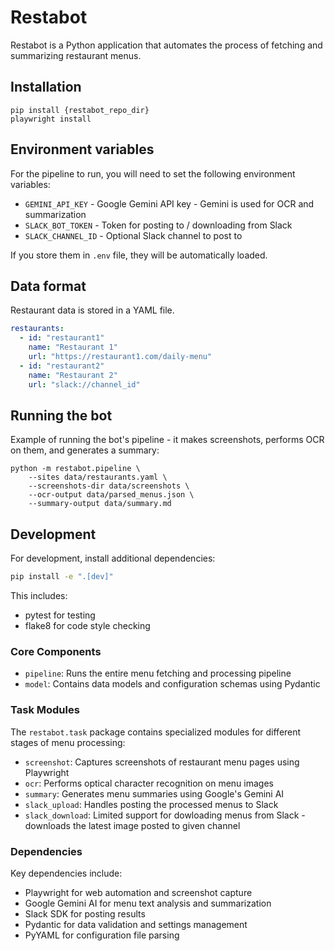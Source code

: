 # Restabot

Restabot is a Python application that automates the process of fetching and summarizing restaurant menus.

## Installation

```
pip install {restabot_repo_dir}
playwright install
```

## Environment variables

For the pipeline to run, you will need to set the following environment variables:

- `GEMINI_API_KEY` - Google Gemini API key - Gemini is used for OCR and summarization
- `SLACK_BOT_TOKEN` - Token for posting to / downloading from Slack
- `SLACK_CHANNEL_ID` - Optional Slack channel to post to

If you store them in `.env` file, they will be automatically loaded.

## Data format

Restaurant data is stored in a YAML file.

```yaml
restaurants:
  - id: "restaurant1"
    name: "Restaurant 1"
    url: "https://restaurant1.com/daily-menu"
  - id: "restaurant2"
    name: "Restaurant 2"
    url: "slack://channel_id"
```

## Running the bot

Example of running the bot's pipeline - it makes screenshots, performs OCR on them, and generates a summary:

```
python -m restabot.pipeline \
    --sites data/restaurants.yaml \
    --screenshots-dir data/screenshots \
    --ocr-output data/parsed_menus.json \
    --summary-output data/summary.md
```

## Development

For development, install additional dependencies:
```bash
pip install -e ".[dev]"
```

This includes:
- pytest for testing
- flake8 for code style checking

### Core Components

- `pipeline`: Runs the entire menu fetching and processing pipeline
- `model`: Contains data models and configuration schemas using Pydantic

### Task Modules

The `restabot.task` package contains specialized modules for different stages of menu processing:

- `screenshot`: Captures screenshots of restaurant menu pages using Playwright
- `ocr`: Performs optical character recognition on menu images
- `summary`: Generates menu summaries using Google's Gemini AI
- `slack_upload`: Handles posting the processed menus to Slack
- `slack_download`: Limited support for dowloading menus from Slack - downloads the latest image posted to given channel

### Dependencies

Key dependencies include:
- Playwright for web automation and screenshot capture
- Google Gemini AI for menu text analysis and summarization
- Slack SDK for posting results
- Pydantic for data validation and settings management
- PyYAML for configuration file parsing

